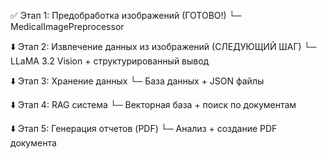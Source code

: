 ✅ Этап 1: Предобработка изображений (ГОТОВО!)
    └─ MedicalImagePreprocessor

⬇️ Этап 2: Извлечение данных из изображений (СЛЕДУЮЩИЙ ШАГ)
    └─ LLaMA 3.2 Vision + структурированный вывод

⬇️ Этап 3: Хранение данных
    └─ База данных + JSON файлы

⬇️ Этап 4: RAG система
    └─ Векторная база + поиск по документам

⬇️ Этап 5: Генерация отчетов (PDF)
    └─ Анализ + создание PDF документа